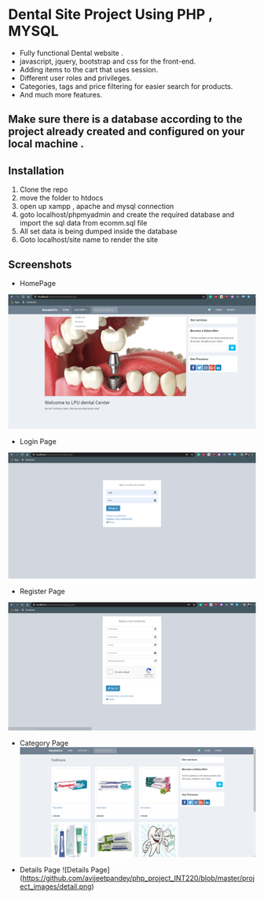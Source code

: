 # Dental Site Project Using PHP , MYSQL



- Fully functional Dental website .
- javascript, jquery, bootstrap and css for the front-end.
- Adding items to the cart that uses session.
- Different user roles and privileges.
- Categories, tags and price filtering for easier search for products.
- And much more features.

## Make sure there is a database according to the project already created and configured on your local machine .

## Installation

1. Clone the repo 
1. move the folder to htdocs 
1. open up xampp , apache and mysql connection
1. goto localhost/phpmyadmin and create the required database and import the sql data from ecomm.sql file
1. All set data is being dumped inside the database 
1. Goto localhost/site name to render the site


## Screenshots

- HomePage

![Homepage image](https://github.com/avijeetpandey/php_project_INT220/blob/master/project_images/home.png)

- Login Page

![Login Page](https://github.com/avijeetpandey/php_project_INT220/blob/master/project_images/login.png)

- Register Page

![Register Page](https://github.com/avijeetpandey/php_project_INT220/blob/master/project_images/register.png)

- Category Page 
![Services Page](https://github.com/avijeetpandey/php_project_INT220/blob/master/project_images/category.png)

- Details Page
![Details Page]
(https://github.com/avijeetpandey/php_project_INT220/blob/master/project_images/detail.png)